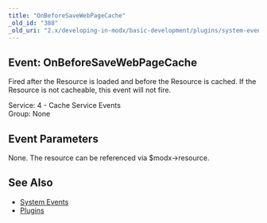 ```yaml
---
title: "OnBeforeSaveWebPageCache"
_old_id: "388"
_old_uri: "2.x/developing-in-modx/basic-development/plugins/system-events/onbeforesavewebpagecache"
---
```


Event: OnBeforeSaveWebPageCache
-------------------------------

Fired after the Resource is loaded and before the Resource is cached. If the Resource is not cacheable, this event will not fire.

Service: 4 - Cache Service Events   
Group: None

Event Parameters
----------------

None. The resource can be referenced via $modx->resource.

See Also
--------

- [System Events](developing-in-modx/basic-development/plugins/system-events "System Events")
- [Plugins](developing-in-modx/basic-development/plugins "Plugins")